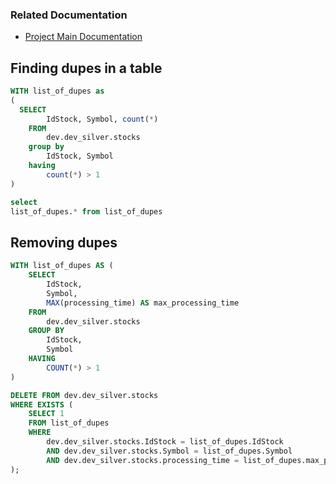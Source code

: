 
### Related Documentation
- [Project Main Documentation](../../../README.md)

## Finding dupes in a table
```sql
WITH list_of_dupes as 
(
  SELECT  
        IdStock, Symbol, count(*)
    FROM  
        dev.dev_silver.stocks 
    group by 
        IdStock, Symbol
    having 
        count(*) > 1
)

select 
list_of_dupes.* from list_of_dupes 
```

## Removing dupes
```sql
WITH list_of_dupes AS (
    SELECT  
        IdStock, 
        Symbol, 
        MAX(processing_time) AS max_processing_time
    FROM  
        dev.dev_silver.stocks 
    GROUP BY 
        IdStock, 
        Symbol 
    HAVING 
        COUNT(*) > 1
)

DELETE FROM dev.dev_silver.stocks 
WHERE EXISTS (
    SELECT 1
    FROM list_of_dupes 
    WHERE 
        dev.dev_silver.stocks.IdStock = list_of_dupes.IdStock 
        AND dev.dev_silver.stocks.Symbol = list_of_dupes.Symbol 
        AND dev.dev_silver.stocks.processing_time = list_of_dupes.max_processing_time
);
```